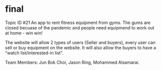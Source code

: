 # final

Topic ID #21
An app to rent fitness equipment from gyms.
The gums are closed becuase of the pandemic and people need equipmend to work out at home - win win!

The website will allow 2 types of users (Seller and buyers), every user can sell or buy equipment on the website. It will also allow the buyers to have a "watch list/interested-in list". 



Team Members:
Jun Bok Choi,
Jason Ring,
Mohammed Alsamarai.